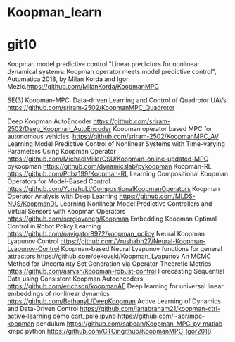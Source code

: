 # Koopman_learn
# git10 

Koopman model predictive control "Linear predictors for nonlinear dynamical systems: Koopman operator meets model predictive control", Automatica 2018, by Milan Korda and Igor Mezic.https://github.com/MilanKorda/KoopmanMPC

SE(3) Koopman-MPC: Data-driven Learning and Control of Quadrotor UAVs https://github.com/sriram-2502/KoopmanMPC_Quadrotor

Deep Koopman AutoEncoder https://github.com/sriram-2502/Deep_Koopman_AutoEncoder
Koopman operator based MPC for autonomous vehicles. https://github.com/sriram-2502/KoopmanMPC_AV
Learning Model Predictive Control of Nonlinear Systems with Time-varying Parameters Using Koopman Operator  https://github.com/MichaelMillerCSU/Koopman-online-updated-MPC
pykoopman  https://github.com/dynamicslab/pykoopman
Koopman-RL https://github.com/Pdbz199/Koopman-RL
Learning Compositional Koopman Operators for Model-Based Control https://github.com/YunzhuLi/CompositionalKoopmanOperators
Koopman Operator Analysis with Deep Learning https://github.com/MLDS-NUS/KoopmanDL
Learning Nonlinear Model Predictive Controllers and Virtual Sensors with Koopman Operators https://github.com/sergiovaneg/Koopman
Embedding Koopman Optimal Control in Robot Policy Learning https://github.com/navigator8972/koopman_policy
Neural Koopman Lyapunov Control https://github.com/Vrushabh27/Neural-Koopman-Lyapunov-Control
Koopman-based Neural Lyapunov functions for general attractors https://github.com/dekovski/Koopman_Lyapunov
An MCMC Method for Uncertainty Set Generation via Operator-Theoretic Metrics https://github.com/asrvsn/koopman-robust-control
Forecasting Sequential Data using Consistent Koopman Autoencoders  https://github.com/erichson/koopmanAE
Deep learning for universal linear embeddings of nonlinear dynamics https://github.com/BethanyL/DeepKoopman
Active Learning of Dynamics and Data-Driven Control https://github.com/ianabraham21/koopman-ctrl-active-learning
demo
cart_pole.ipynb https://github.com/i-abr/mpc-koopman
pendulum  https://github.com/sabean/Koopman_MPC_py_matlab
kmpc python https://github.com/CTCingithub/KoopmanMPC-Igor2018

